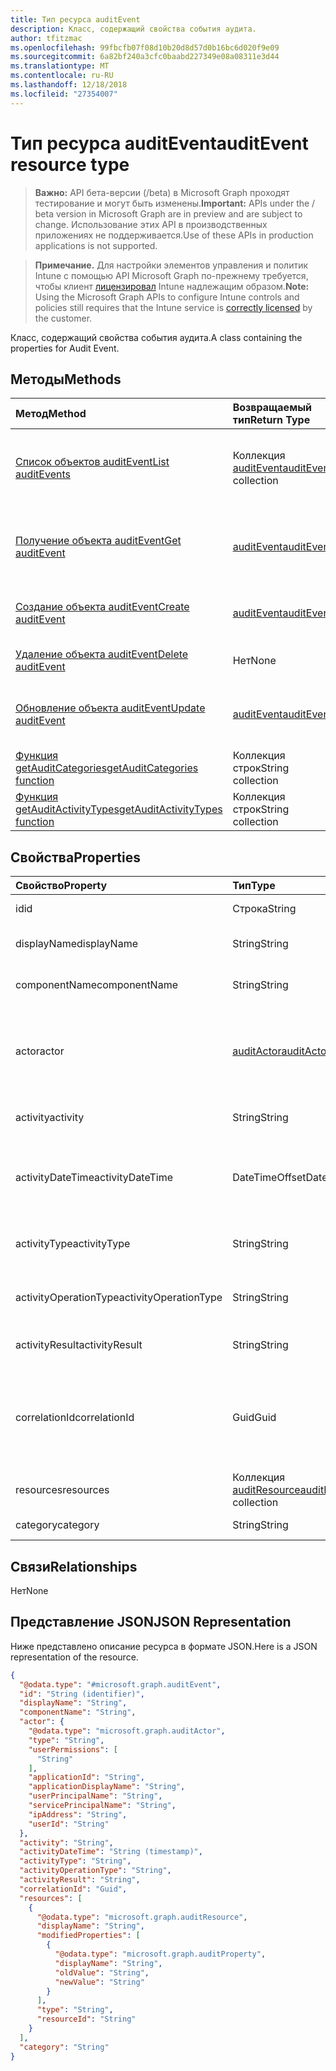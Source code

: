 ```yaml
---
title: Тип ресурса auditEvent
description: Класс, содержащий свойства события аудита.
author: tfitzmac
ms.openlocfilehash: 99fbcfb07f08d10b20d8d57d0b16bc6d020f9e09
ms.sourcegitcommit: 6a82bf240a3cfc0baabd227349e08a08311e3d44
ms.translationtype: MT
ms.contentlocale: ru-RU
ms.lasthandoff: 12/18/2018
ms.locfileid: "27354007"
---
```

# <a name="auditevent-resource-type"></a><span data-ttu-id="99382-103">Тип ресурса auditEvent</span><span class="sxs-lookup"><span data-stu-id="99382-103">auditEvent resource type</span></span>

> <span data-ttu-id="99382-104">**Важно:** API бета-версии (/beta) в Microsoft Graph проходят тестирование и могут быть изменены.</span><span class="sxs-lookup"><span data-stu-id="99382-104">**Important:** APIs under the / beta version in Microsoft Graph are in preview and are subject to change.</span></span> <span data-ttu-id="99382-105">Использование этих API в производственных приложениях не поддерживается.</span><span class="sxs-lookup"><span data-stu-id="99382-105">Use of these APIs in production applications is not supported.</span></span>

> <span data-ttu-id="99382-106">**Примечание.** Для настройки элементов управления и политик Intune с помощью API Microsoft Graph по-прежнему требуется, чтобы клиент [лицензировал](https://go.microsoft.com/fwlink/?linkid=839381) Intune надлежащим образом.</span><span class="sxs-lookup"><span data-stu-id="99382-106">**Note:** Using the Microsoft Graph APIs to configure Intune controls and policies still requires that the Intune service is [correctly licensed](https://go.microsoft.com/fwlink/?linkid=839381) by the customer.</span></span>

<span data-ttu-id="99382-107">Класс, содержащий свойства события аудита.</span><span class="sxs-lookup"><span data-stu-id="99382-107">A class containing the properties for Audit Event.</span></span>
## <a name="methods"></a><span data-ttu-id="99382-108">Методы</span><span class="sxs-lookup"><span data-stu-id="99382-108">Methods</span></span>
|<span data-ttu-id="99382-109">Метод</span><span class="sxs-lookup"><span data-stu-id="99382-109">Method</span></span>|<span data-ttu-id="99382-110">Возвращаемый тип</span><span class="sxs-lookup"><span data-stu-id="99382-110">Return Type</span></span>|<span data-ttu-id="99382-111">Описание</span><span class="sxs-lookup"><span data-stu-id="99382-111">Description</span></span>|
|:---|:---|:---|
|[<span data-ttu-id="99382-112">Список объектов auditEvent</span><span class="sxs-lookup"><span data-stu-id="99382-112">List auditEvents</span></span>](../api/intune-auditing-auditevent-list.md)|<span data-ttu-id="99382-113">Коллекция [auditEvent](../resources/intune-auditing-auditevent.md)</span><span class="sxs-lookup"><span data-stu-id="99382-113">[auditEvent](../resources/intune-auditing-auditevent.md) collection</span></span>|<span data-ttu-id="99382-114">Список свойств и связей объектов [auditEvent](../resources/intune-auditing-auditevent.md).</span><span class="sxs-lookup"><span data-stu-id="99382-114">List properties and relationships of the [auditEvent](../resources/intune-auditing-auditevent.md) objects.</span></span>|
|[<span data-ttu-id="99382-115">Получение объекта auditEvent</span><span class="sxs-lookup"><span data-stu-id="99382-115">Get auditEvent</span></span>](../api/intune-auditing-auditevent-get.md)|[<span data-ttu-id="99382-116">auditEvent</span><span class="sxs-lookup"><span data-stu-id="99382-116">auditEvent</span></span>](../resources/intune-auditing-auditevent.md)|<span data-ttu-id="99382-117">Чтение свойств и связей объекта [auditEvent](../resources/intune-auditing-auditevent.md).</span><span class="sxs-lookup"><span data-stu-id="99382-117">Read properties and relationships of the [auditEvent](../resources/intune-auditing-auditevent.md) object.</span></span>|
|[<span data-ttu-id="99382-118">Создание объекта auditEvent</span><span class="sxs-lookup"><span data-stu-id="99382-118">Create auditEvent</span></span>](../api/intune-auditing-auditevent-create.md)|[<span data-ttu-id="99382-119">auditEvent</span><span class="sxs-lookup"><span data-stu-id="99382-119">auditEvent</span></span>](../resources/intune-auditing-auditevent.md)|<span data-ttu-id="99382-120">Создание объекта [auditEvent](../resources/intune-auditing-auditevent.md).</span><span class="sxs-lookup"><span data-stu-id="99382-120">Create a new [auditEvent](../resources/intune-auditing-auditevent.md) object.</span></span>|
|[<span data-ttu-id="99382-121">Удаление объекта auditEvent</span><span class="sxs-lookup"><span data-stu-id="99382-121">Delete auditEvent</span></span>](../api/intune-auditing-auditevent-delete.md)|<span data-ttu-id="99382-122">Нет</span><span class="sxs-lookup"><span data-stu-id="99382-122">None</span></span>|<span data-ttu-id="99382-123">Удаляет объект [auditEvent](../resources/intune-auditing-auditevent.md).</span><span class="sxs-lookup"><span data-stu-id="99382-123">Deletes a [auditEvent](../resources/intune-auditing-auditevent.md).</span></span>|
|[<span data-ttu-id="99382-124">Обновление объекта auditEvent</span><span class="sxs-lookup"><span data-stu-id="99382-124">Update auditEvent</span></span>](../api/intune-auditing-auditevent-update.md)|[<span data-ttu-id="99382-125">auditEvent</span><span class="sxs-lookup"><span data-stu-id="99382-125">auditEvent</span></span>](../resources/intune-auditing-auditevent.md)|<span data-ttu-id="99382-126">Обновление свойств объекта [auditEvent](../resources/intune-auditing-auditevent.md).</span><span class="sxs-lookup"><span data-stu-id="99382-126">Update the properties of a [auditEvent](../resources/intune-auditing-auditevent.md) object.</span></span>|
|[<span data-ttu-id="99382-127">Функция getAuditCategories</span><span class="sxs-lookup"><span data-stu-id="99382-127">getAuditCategories function</span></span>](../api/intune-auditing-auditevent-getauditcategories.md)|<span data-ttu-id="99382-128">Коллекция строк</span><span class="sxs-lookup"><span data-stu-id="99382-128">String collection</span></span>|<span data-ttu-id="99382-129">Н/Д</span><span class="sxs-lookup"><span data-stu-id="99382-129">Not yet documented</span></span>|
|[<span data-ttu-id="99382-130">Функция getAuditActivityTypes</span><span class="sxs-lookup"><span data-stu-id="99382-130">getAuditActivityTypes function</span></span>](../api/intune-auditing-auditevent-getauditactivitytypes.md)|<span data-ttu-id="99382-131">Коллекция строк</span><span class="sxs-lookup"><span data-stu-id="99382-131">String collection</span></span>|<span data-ttu-id="99382-132">Н/Д</span><span class="sxs-lookup"><span data-stu-id="99382-132">Not yet documented</span></span>|

## <a name="properties"></a><span data-ttu-id="99382-133">Свойства</span><span class="sxs-lookup"><span data-stu-id="99382-133">Properties</span></span>
|<span data-ttu-id="99382-134">Свойство</span><span class="sxs-lookup"><span data-stu-id="99382-134">Property</span></span>|<span data-ttu-id="99382-135">Тип</span><span class="sxs-lookup"><span data-stu-id="99382-135">Type</span></span>|<span data-ttu-id="99382-136">Описание</span><span class="sxs-lookup"><span data-stu-id="99382-136">Description</span></span>|
|:---|:---|:---|
|<span data-ttu-id="99382-137">id</span><span class="sxs-lookup"><span data-stu-id="99382-137">id</span></span>|<span data-ttu-id="99382-138">Строка</span><span class="sxs-lookup"><span data-stu-id="99382-138">String</span></span>|<span data-ttu-id="99382-139">Ключ объекта.</span><span class="sxs-lookup"><span data-stu-id="99382-139">Key of the entity.</span></span>|
|<span data-ttu-id="99382-140">displayName</span><span class="sxs-lookup"><span data-stu-id="99382-140">displayName</span></span>|<span data-ttu-id="99382-141">String</span><span class="sxs-lookup"><span data-stu-id="99382-141">String</span></span>|<span data-ttu-id="99382-142">Отображаемое имя события.</span><span class="sxs-lookup"><span data-stu-id="99382-142">Event display name.</span></span>|
|<span data-ttu-id="99382-143">componentName</span><span class="sxs-lookup"><span data-stu-id="99382-143">componentName</span></span>|<span data-ttu-id="99382-144">String</span><span class="sxs-lookup"><span data-stu-id="99382-144">String</span></span>|<span data-ttu-id="99382-145">Имя компонента.</span><span class="sxs-lookup"><span data-stu-id="99382-145">Component name.</span></span>|
|<span data-ttu-id="99382-146">actor</span><span class="sxs-lookup"><span data-stu-id="99382-146">actor</span></span>|[<span data-ttu-id="99382-147">auditActor</span><span class="sxs-lookup"><span data-stu-id="99382-147">auditActor</span></span>](../resources/intune-auditing-auditactor.md)|<span data-ttu-id="99382-148">Пользователь AAD и приложение, связанные с событием аудита.</span><span class="sxs-lookup"><span data-stu-id="99382-148">AAD user and application that are associated with the audit event.</span></span>|
|<span data-ttu-id="99382-149">activity</span><span class="sxs-lookup"><span data-stu-id="99382-149">activity</span></span>|<span data-ttu-id="99382-150">String</span><span class="sxs-lookup"><span data-stu-id="99382-150">String</span></span>|<span data-ttu-id="99382-151">Понятное имя действия.</span><span class="sxs-lookup"><span data-stu-id="99382-151">Friendly name of the activity.</span></span>|
|<span data-ttu-id="99382-152">activityDateTime</span><span class="sxs-lookup"><span data-stu-id="99382-152">activityDateTime</span></span>|<span data-ttu-id="99382-153">DateTimeOffset</span><span class="sxs-lookup"><span data-stu-id="99382-153">DateTimeOffset</span></span>|<span data-ttu-id="99382-154">Дата и время выполнения действия (в формате UTC).</span><span class="sxs-lookup"><span data-stu-id="99382-154">The date time in UTC when the activity was performed.</span></span>|
|<span data-ttu-id="99382-155">activityType</span><span class="sxs-lookup"><span data-stu-id="99382-155">activityType</span></span>|<span data-ttu-id="99382-156">String</span><span class="sxs-lookup"><span data-stu-id="99382-156">String</span></span>|<span data-ttu-id="99382-157">Тип выполненного действия.</span><span class="sxs-lookup"><span data-stu-id="99382-157">The type of activity that was being performed.</span></span>|
|<span data-ttu-id="99382-158">activityOperationType</span><span class="sxs-lookup"><span data-stu-id="99382-158">activityOperationType</span></span>|<span data-ttu-id="99382-159">String</span><span class="sxs-lookup"><span data-stu-id="99382-159">String</span></span>|<span data-ttu-id="99382-160">Тип операции HTTP для действия.</span><span class="sxs-lookup"><span data-stu-id="99382-160">The HTTP operation type of the activity.</span></span>|
|<span data-ttu-id="99382-161">activityResult</span><span class="sxs-lookup"><span data-stu-id="99382-161">activityResult</span></span>|<span data-ttu-id="99382-162">String</span><span class="sxs-lookup"><span data-stu-id="99382-162">String</span></span>|<span data-ttu-id="99382-163">Результат действия.</span><span class="sxs-lookup"><span data-stu-id="99382-163">The result of the activity.</span></span>|
|<span data-ttu-id="99382-164">correlationId</span><span class="sxs-lookup"><span data-stu-id="99382-164">correlationId</span></span>|<span data-ttu-id="99382-165">Guid</span><span class="sxs-lookup"><span data-stu-id="99382-165">Guid</span></span>|<span data-ttu-id="99382-166">Идентификатор клиентского запроса, используемый для согласования действий в системе.</span><span class="sxs-lookup"><span data-stu-id="99382-166">The client request Id that is used to correlate activity within the system.</span></span>|
|<span data-ttu-id="99382-167">resources</span><span class="sxs-lookup"><span data-stu-id="99382-167">resources</span></span>|<span data-ttu-id="99382-168">Коллекция [auditResource](../resources/intune-auditing-auditresource.md)</span><span class="sxs-lookup"><span data-stu-id="99382-168">[auditResource](../resources/intune-auditing-auditresource.md) collection</span></span>|<span data-ttu-id="99382-169">Изменяемые ресурсы.</span><span class="sxs-lookup"><span data-stu-id="99382-169">Resources being modified.</span></span>|
|<span data-ttu-id="99382-170">category</span><span class="sxs-lookup"><span data-stu-id="99382-170">category</span></span>|<span data-ttu-id="99382-171">String</span><span class="sxs-lookup"><span data-stu-id="99382-171">String</span></span>|<span data-ttu-id="99382-172">Категория аудита.</span><span class="sxs-lookup"><span data-stu-id="99382-172">Audit category.</span></span>|

## <a name="relationships"></a><span data-ttu-id="99382-173">Связи</span><span class="sxs-lookup"><span data-stu-id="99382-173">Relationships</span></span>
<span data-ttu-id="99382-174">Нет</span><span class="sxs-lookup"><span data-stu-id="99382-174">None</span></span>
## <a name="json-representation"></a><span data-ttu-id="99382-175">Представление JSON</span><span class="sxs-lookup"><span data-stu-id="99382-175">JSON Representation</span></span>
<span data-ttu-id="99382-176">Ниже представлено описание ресурса в формате JSON.</span><span class="sxs-lookup"><span data-stu-id="99382-176">Here is a JSON representation of the resource.</span></span>
<!-- {
  "blockType": "resource",
  "keyProperty": "id",
  "@odata.type": "microsoft.graph.auditEvent"
}
-->
``` json
{
  "@odata.type": "#microsoft.graph.auditEvent",
  "id": "String (identifier)",
  "displayName": "String",
  "componentName": "String",
  "actor": {
    "@odata.type": "microsoft.graph.auditActor",
    "type": "String",
    "userPermissions": [
      "String"
    ],
    "applicationId": "String",
    "applicationDisplayName": "String",
    "userPrincipalName": "String",
    "servicePrincipalName": "String",
    "ipAddress": "String",
    "userId": "String"
  },
  "activity": "String",
  "activityDateTime": "String (timestamp)",
  "activityType": "String",
  "activityOperationType": "String",
  "activityResult": "String",
  "correlationId": "Guid",
  "resources": [
    {
      "@odata.type": "microsoft.graph.auditResource",
      "displayName": "String",
      "modifiedProperties": [
        {
          "@odata.type": "microsoft.graph.auditProperty",
          "displayName": "String",
          "oldValue": "String",
          "newValue": "String"
        }
      ],
      "type": "String",
      "resourceId": "String"
    }
  ],
  "category": "String"
}
```





